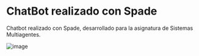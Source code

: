 # ChatBot realizado con Spade

Chatbot realizado con Spade, desarrollado para la asignatura de Sistemas Multiagentes.


![image](https://c.tenor.com/y1MJ6t60TNgAAAAC/robot-hello.gif)
